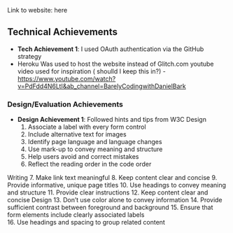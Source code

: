 Link to website: here
## Technical Achievements
- **Tech Achievement 1**: I used OAuth authentication via the GitHub strategy
- Heroku Was used to host the website instead of Glitch.com
youtube video used for inspiration ( shoulld I keep this in?) - https://www.youtube.com/watch?v=PdFdd4N6LtI&ab_channel=BarelyCodingwithDanielBark
### Design/Evaluation Achievements
- **Design Achievement 1**: Followed hints and tips from W3C
Design
     1. Associate a label with every form control
     2. Include alternative text for images
     3. Identify page language and language changes
     4. Use mark-up to convey meaning and structure
     5. Help users avoid and correct mistakes
     6. Reflect the reading order in the code order
     
Writing
     7. Make link text meaningful
     8. Keep content clear and concise
     9. Provide informative, unique page titles
    10. Use headings to convey meaning and structure
    11. Provide clear instructions
    12. Keep content clear and concise
Design
    13. Don’t use color alone to convey information
    14. Provide sufficient contrast between foreground and background 
    15. Ensure that form elements include clearly associated labels  
    16. Use headings and spacing to group related content 


